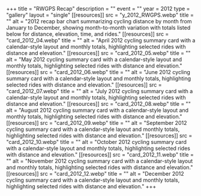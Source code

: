 +++
title = "RWGPS Recap"
description = ""
event = ""
year = 2012
type = "gallery"
layout = "single"
[[resources]]
src = "y_2012_RWGPS.webp"
title = ""
alt = "2012 recap bar chart summarizing cycling distance by month from January to December, showing month-to-month variation with totals listed below for distance, elevation, time, and rides."
[[resources]]
src = "card_2012_04.webp"
title = ""
alt = "April 2012 cycling summary card with a calendar-style layout and monthly totals, highlighting selected rides with distance and elevation."
[[resources]]
src = "card_2012_05.webp"
title = ""
alt = "May 2012 cycling summary card with a calendar-style layout and monthly totals, highlighting selected rides with distance and elevation."
[[resources]]
src = "card_2012_06.webp"
title = ""
alt = "June 2012 cycling summary card with a calendar-style layout and monthly totals, highlighting selected rides with distance and elevation."
[[resources]]
src = "card_2012_07.webp"
title = ""
alt = "July 2012 cycling summary card with a calendar-style layout and monthly totals, highlighting selected rides with distance and elevation."
[[resources]]
src = "card_2012_08.webp"
title = ""
alt = "August 2012 cycling summary card with a calendar-style layout and monthly totals, highlighting selected rides with distance and elevation."
[[resources]]
src = "card_2012_09.webp"
title = ""
alt = "September 2012 cycling summary card with a calendar-style layout and monthly totals, highlighting selected rides with distance and elevation."
[[resources]]
src = "card_2012_10.webp"
title = ""
alt = "October 2012 cycling summary card with a calendar-style layout and monthly totals, highlighting selected rides with distance and elevation."
[[resources]]
src = "card_2012_11.webp"
title = ""
alt = "November 2012 cycling summary card with a calendar-style layout and monthly totals, highlighting selected rides with distance and elevation."
[[resources]]
src = "card_2012_12.webp"
title = ""
alt = "December 2012 cycling summary card with a calendar-style layout and monthly totals, highlighting selected rides with distance and elevation."
+++